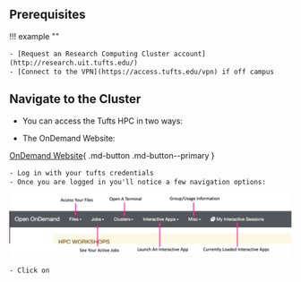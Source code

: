 ## Prerequisites

!!! example ""

    - [Request an Research Computing Cluster account](http://research.uit.tufts.edu/)
    - [Connect to the VPN](https://access.tufts.edu/vpn) if off campus


## Navigate to the Cluster

- You can access the Tufts HPC in two ways:

- The OnDemand Website:

[OnDemand Website](https://ondemand.pax.tufts.edu){ .md-button .md-button--primary } 

    - Log in with your tufts credentials
    - Once you are logged in you'll notice a few navigation options:

![](images/ondemand_layout_pic.png)

    - Click on 
